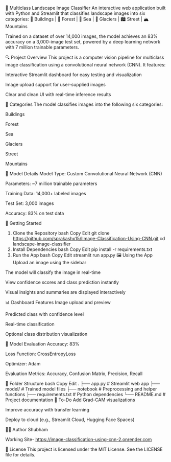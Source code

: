 🌄 Multiclass Landscape Image Classifier
An interactive web application built with Python and Streamlit that classifies landscape images into six categories:
🏢 Buildings | 🌲 Forest | 🌊 Sea | 🧊 Glaciers | 🏙️ Street | 🏔️ Mountains

Trained on a dataset of over 14,000 images, the model achieves an 83% accuracy on a 3,000-image test set, powered by a deep learning network with 7 million trainable parameters.

🔍 Project Overview
This project is a computer vision pipeline for multiclass image classification using a convolutional neural network (CNN). It features:

Interactive Streamlit dashboard for easy testing and visualization

Image upload support for user-supplied images

Clear and clean UI with real-time inference results

📂 Categories
The model classifies images into the following six categories:

Buildings

Forest

Sea

Glaciers

Street

Mountains

🧠 Model Details
Model Type: Custom Convolutional Neural Network (CNN)

Parameters: ~7 million trainable parameters

Training Data: 14,000+ labeled images

Test Set: 3,000 images

Accuracy: 83% on test data

🚀 Getting Started
1. Clone the Repository
bash
Copy
Edit
git clone https://github.com/sprakashx15/lImage-Classification-Using-CNN.git
cd landscape-image-classifier
2. Install Dependencies
bash
Copy
Edit
pip install -r requirements.txt
3. Run the App
bash
Copy
Edit
streamlit run app.py
🖼️ Using the App
Upload an image using the sidebar

The model will classify the image in real-time

View confidence scores and class prediction instantly

Visual insights and summaries are displayed interactively

📊 Dashboard Features
Image upload and preview

Predicted class with confidence level

Real-time classification

Optional class distribution visualization

🧪 Model Evaluation
Accuracy: 83%

Loss Function: CrossEntropyLoss

Optimizer: Adam

Evaluation Metrics: Accuracy, Confusion Matrix, Precision, Recall

📁 Folder Structure
bash
Copy
Edit
.
├── app.py                # Streamlit web app
├── model/                # Trained model files
├── notebook             # Preprocessing and helper functions
├── requirements.txt      # Python dependencies
└── README.md             # Project documentation
📌 To-Do
 Add Grad-CAM visualizations

 Improve accuracy with transfer learning

 Deploy to cloud (e.g., Streamlit Cloud, Hugging Face Spaces)

🧑‍💻 Author
Shubham

Working Site- https://image-classification-using-cnn-2.onrender.com

📄 License
This project is licensed under the MIT License. See the LICENSE file for details.
